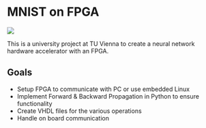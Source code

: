 # MNIST on FPGA

![](https://github.com/marbleton/FPGA_MNIST/workflows/CI/badge.svg)

This is a university project at TU Vienna to create a neural network 
hardware accelerator with an FPGA.

## Goals

- Setup FPGA to communicate with PC or use embedded Linux
- Implement Forward & Backward Propagation in Python to ensure functionality
- Create VHDL files for the various operations
- Handle on board communication

